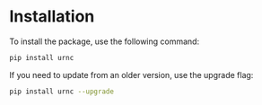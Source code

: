 # Installation

To install the package, use the following command:

```bash
pip install urnc
```

If you need to update from an older version, use the upgrade flag:

```bash
pip install urnc --upgrade
```
